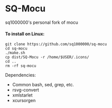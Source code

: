 SQ-Mocu
====

sq1000000's personal fork of mocu

#### To install on Linux:

	git clone https://github.com/sq1000000/sq-mocu
	cd sq-mocu
	./make.sh
	cp dist/SQ-Mocu -r /home/$USER/.icons/
	cd ..
	rm -rf sq-mocu

Dependencies:

- Common bash, sed, grep, etc.
- rsvg-convert
- xmlstarlet
- xcursorgen
